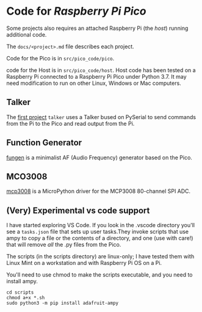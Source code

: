 # Code for *Raspberry Pi Pico*

Some projects also requires an attached Raspberry Pi (the *host*) running additional code.

The `docs/<project>.md` file describes each project.

Code for the Pico is in `src/pico_code/pico`.

code for the Host is in `src/pico_code/host`. Host code has been tested on a Raspberry Pi connected to a 
Raspberry Pi Pico under Python 3.7. It may need modification to run on other Linux, Windows or Mac computers.

## Talker 

The [first project](docs/talker.md) `talker` uses  a Talker bused on PySerial to send commands from the Pi to the
Pico and read  output from the Pi.


## Function Generator

[fungen](docs/fungen.md) is a minimalist AF (Audio Frequency) generator based on the Pico.

## MCO3008

[mcp3008](mcp3008.md) is a MicroPython driver for the MCP3008 80-channel SPI ADC.

## (Very) Experimental vs code support

I have started exploring VS Code. If you look in the .vscode directory you'll see a `tasks.json` file that sets up user
tasks.They invoke scripts that use ampy to copy a file or the contents of a directory, and one (use with care!)
that will remove *all* the .py files from the Pico.

The scripts (in the scripts directory) are linux-only; I have tested them with Linux Mint on a workstation and with 
Raspberry Pi OS on a Pi.

You'll need to use chmod to make the scripts executable, and you need to install ampy.

```
cd scripts
chmod a+x *.sh
sudo python3 -m pip install adafruit-ampy
```



